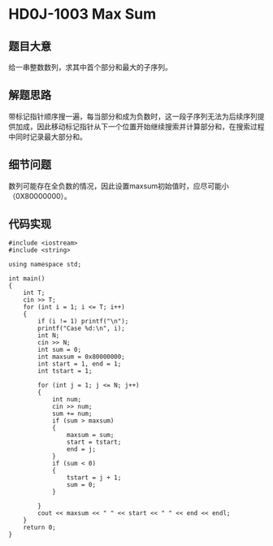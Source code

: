 # HD0J-1003 Max Sum
## 题目大意
给一串整数数列，求其中首个部分和最大的子序列。
## 解题思路
带标记指针顺序搜一遍，每当部分和成为负数时，这一段子序列无法为后续序列提供加成，因此移动标记指针从下一个位置开始继续搜索并计算部分和，在搜索过程中同时记录最大部分和。
## 细节问题
数列可能存在全负数的情况，因此设置maxsum初始值时，应尽可能小（0X80000000）。
## 代码实现
```
#include <iostream>
#include <string>

using namespace std;

int main()
{
	int T;
	cin >> T;
	for (int i = 1; i <= T; i++)
	{
		if (i != 1) printf("\n");
		printf("Case %d:\n", i);
		int N;
		cin >> N;
		int sum = 0;
		int maxsum = 0x80000000;
		int start = 1, end = 1;
		int tstart = 1;

		for (int j = 1; j <= N; j++)
		{
			int num;
			cin >> num;
			sum += num;
			if (sum > maxsum)
			{
				maxsum = sum;
				start = tstart;
				end = j;
			}
			if (sum < 0)
			{
				tstart = j + 1;
				sum = 0;
			}

		}
		cout << maxsum << " " << start << " " << end << endl;
	}
	return 0;
}
```
